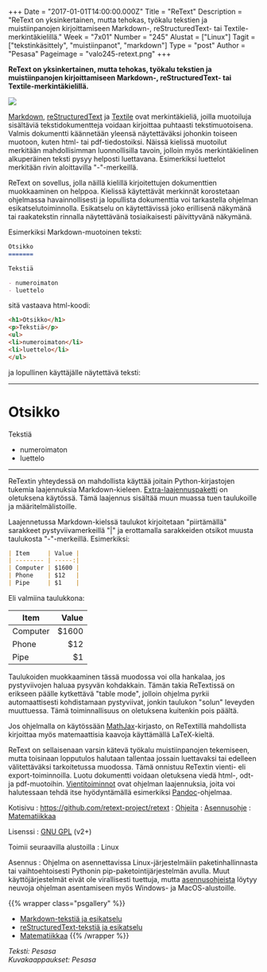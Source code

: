 +++
Date = "2017-01-01T14:00:00.000Z"
Title = "ReText"
Description = "ReText on yksinkertainen, mutta tehokas, työkalu tekstien ja muistiinpanojen kirjoittamiseen Markdown-,  reStructuredText- tai Textile-merkintäkielillä."
Week = "7x01"
Number = "245"
Alustat = ["Linux"]
Tagit = ["tekstinkäsittely", "muistiinpanot", "markdown"]
Type = "post"
Author = "Pesasa"
Pageimage = "valo245-retext.png"
+++


**ReText on yksinkertainen, mutta tehokas, työkalu tekstien ja muistiinpanojen kirjoittamiseen Markdown-,  reStructuredText- tai Textile-merkintäkielillä.**

![ ](/images/valo245-retext.png "fig:valo245-retext.png")

[Markdown], [reStructuredText](ReST) ja [Textile] ovat merkintäkieliä, joilla muotoiluja sisältäviä
tekstidokumentteja voidaan kirjoittaa puhtaasti tekstimuotoisena. Valmis dokumentti käännetään
yleensä näytettäväksi johonkin toiseen muotoon, kuten html- tai pdf-tiedostoiksi.
Näissä kielissä muotoilut merkitään mahdollisimman luonnollisilla tavoin, jolloin myös merkintäkielinen
alkuperäinen teksti pysyy helposti luettavana. Esimerkiksi luettelot merkitään rivin aloittavilla "-"-merkeillä.

ReText on sovellus, jolla näillä kielillä kirjoitettujen dokumenttien muokkaaminen on helppoa. Kielissä käytettävät
merkinnät korostetaan ohjelmassa havainnollisesti ja lopullista dokumenttia voi tarkastella ohjelman 
esikatselutoiminnolla. Esikatselu on käytettävissä joko erillisenä näkymänä tai raakatekstin rinnalla näytettävänä
tosiaikaisesti päivittyvänä näkymänä.

Esimerkiksi Markdown-muotoinen teksti:

```markdown
Otsikko
=======

Tekstiä

- numeroimaton
- luettelo
```

sitä vastaava html-koodi:

```html
<h1>Otsikko</h1>
<p>Tekstiä</p>
<ul>
<li>numeroimaton</li>
<li>luettelo</li>
</ul>
```

ja lopullinen käyttäjälle näytettävä teksti:

--------------------------
Otsikko
=======

Tekstiä

- numeroimaton
- luettelo

---------------------------

ReTextin yhteydessä on mahdollista käyttää joitain Python-kirjastojen tukemia laajennuksia
Markdown-kieleen. [Extra-laajennuspaketti] on oletuksena käytössä. Tämä laajennus sisältää
muun muassa tuen taulukoille ja määritelmälistoille.

Laajennetussa Markdown-kielssä taulukot kirjoitetaan "piirtämällä" sarakkeet pystyviivamerkeillä "|" ja
erottamalla sarakkeiden otsikot muusta taulukosta "-"-merkeillä. Esimerkiksi:

```markdown
| Item     | Value |
| -------- | -----:|
| Computer | $1600 |
| Phone    | $12   |
| Pipe     | $1    |
```

Eli valmiina taulukkona:

| Item     | Value |
| -------- | -----:|
| Computer | $1600 |
| Phone    | $12   |
| Pipe     | $1    |

Taulukoiden muokkaaminen tässä muodossa voi olla hankalaa, jos pystyviivojen haluaa pysyvän
kohdakkain. Tämän takia ReTextissä on erikseen päälle kytkettävä "table mode", jolloin ohjelma
pyrkii automaattisesti kohdistamaan pystyviivat, jonkin taulukon "solun" leveyden muuttuessa.
Tämä toiminnallisuus on oletuksena kuitenkin pois päältä.

Jos ohjelmalla on käytössään [MathJax]-kirjasto, on ReTextillä mahdollista kirjoittaa myös matemaattisia
kaavoja käyttämällä LaTeX-kieltä.

ReText on sellaisenaan varsin kätevä työkalu muistiinpanojen tekemiseen, mutta toisinaan lopputulos halutaan
tallentaa jossain luettavaksi tai edelleen välitettäväksi tarkoitetussa muodossa. Tämä onnistuu ReTextin
vienti- eli export-toiminnoilla. Luotu dokumentti voidaan oletuksena viedä html-, odt- ja pdf-muotoihin. 
[Vientitoiminnot](https://github.com/retext-project/retext/wiki/Export-Extensions)
ovat ohjelman laajennuksia, joita voi halutessaan tehdä itse hyödyntämällä
esimerkiksi [Pandoc](Pandoc)-ohjelmaa.

Kotisivu
:   <https://github.com/retext-project/retext>
:   [Ohjeita](https://github.com/retext-project/retext/wiki)
:   [Asennusohje](https://github.com/retext-project/retext/wiki/Installing-ReText)
:   [Matematiikkaa](https://github.com/retext-project/retext/wiki/Math)

Lisenssi
:   [GNU GPL](GNU_GPL) (v2+)

Toimii seuraavilla alustoilla
:   Linux

Asennus
:   Ohjelma on asennettavissa Linux-järjestelmäiin paketinhallinnasta tai vaihtoehtoisesti Pythonin pip-paketointijärjestelmän avulla. Muut käyttöjärjestelmät eivät ole virallisesti tuettuja, mutta [asennusohjeista](https://github.com/retext-project/retext/wiki/Installing-ReText) löytyy neuvoja ohjelman asentamiseen myös Windows- ja MacOS-alustoille.



{{% wrapper class="psgallery" %}}
- [Markdown-tekstiä ja esikatselu](/images/retext-1.jpg)
- [reStructuredText-tekstiä ja esikatselu](/images/retext-2.jpg)
- [Matematiikkaa](/images/retext-3.jpg)
{{% /wrapper %}}

*Teksti: Pesasa* <br />
*Kuvakaappaukset: Pesasa*


[Markdown]: https://en.wikipedia.org/wiki/Markdown
[ReST]: https://en.wikipedia.org/wiki/ReStructuredText
[Textile]: https://en.wikipedia.org/wiki/Textile_%28markup_language%29
[Extra-laajennuspaketti]: http://pythonhosted.org/Markdown/extensions/extra.html
[MathJax]: https://www.mathjax.org/

